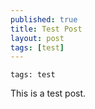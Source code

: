```yaml
---
published: true
title: Test Post
layout: post
tags: [test]
---
```

~~~
tags: test
~~~

This is a test post.